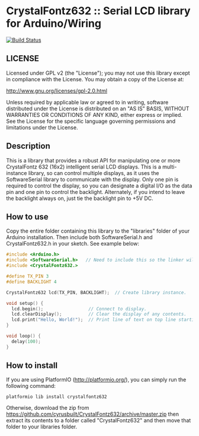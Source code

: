 # CrystalFontz632 :: Serial LCD library for Arduino/Wiring
[![Build Status](https://travis-ci.org/cyrusbuilt/CrystalFontz632.svg?branch=master)](https://travis-ci.org/cyrusbuilt/CrystalFontz632)


## LICENSE

Licensed under GPL v2 (the "License"); you may not use this library except
in compliance with the License.  You may obtain a copy of the License at:

http://www.gnu.org/licenses/gpl-2.0.html

Unless required by applicable law or agreed to in writing, software
distributed under the License is distributed on an "AS IS" BASIS,
WITHOUT WARRANTIES OR CONDITIONS OF ANY KIND, either express or implied.
See the License for the specific language governing permissions and
limitations under the License.

## Description

This is a library that provides a robust API for manipulating one or more
CrystalFontz 632 (16x2) intelligent serial LCD displays. This is a
multi-instance library, so can control multiple displays, as it uses the
SoftwareSerial library to communicate with the display. Only one pin is
required to control the display, so you can designate a digital I/O as
the data pin and one pin to control the backlight.  Alternately, if you
intend to leave the backlight always on, just tie the backlight pin to
+5V DC.

## How to use

Copy the entire folder containing this library to the "libraries" folder
of your Arduino installation. Then include both SoftwareSerial.h and
CrystalFontz632.h in your sketch.  See example below:

```cpp
#include <Arduino.h>
#include <SoftwareSerial.h>   // Need to include this so the linker will succeed
#include <CrystalFontz632.>

#define TX_PIN 3
#define BACKLIGHT 4

CrystalFontz632 lcd(TX_PIN, BACKLIGHT);  // Create library instance.

void setup() {
  lcd.begin();                 // Connect to display.
  lcd.clearDisplay();          // Clear the display of any contents.
  lcd.print("Hello, World!");  // Print line of text on top line starting at left-most column.
}

void loop() {
  delay(100);
}
```

## How to install

If you are using PlatformIO (http://platformio.org/), you can simply run the following command:
```
platformio lib install crystalfontz632
```

Otherwise, download the zip from https://github.com/cyrusbuilt/CrystalFontz632/archive/master.zip then extract its contents to a folder called "CrystalFontz632" and then move that folder to your libraries folder.
